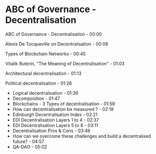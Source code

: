 # ABC of Governance - Decentralisation

ABC of Governance - Decentralisation - 00:00

Alexis De Tocqueville on Decentralisation - 00:06

Types of Blockchain Networks - 00:45

Vitalik Buterin, "The Meaning of Decentralisation" - 01:03

Architectural decentralisation - 01:13

Political decentralisation - 01:26

* Logical decentralisation - 01:36
* Decomposition - 01:47
* Blockchains - 3 Types of decentralisation - 01:59
* How can decentralisation be measured ? - 02:19
* Edinburgh Decentralisation Index - 02:21
* EDI Decentralisation Layers 1 to 4 - 02:37
* EDI Decentralisation Layers 5 to 8 - 03:11
* Decentralisation Pros & Cons - 03:46
* How can we overcome these challenges and build a decentralised future? - 04:57
* QA-DAO - 05:02
